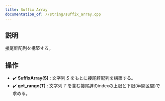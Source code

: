 ```yaml
---
title: Suffix Array
documentation_of: //string/suffix_array.cpp
---
```


## 説明
接尾辞配列を構築する。

## 操作
- :heavy_check_mark: **SuffixArray(S)** : 文字列 $S$ をもとに接尾辞配列を構築する。
- :heavy_check_mark: **get_range(T)** : 文字列 $T$ を含む接尾辞のindexの上限と下限(半開区間)で求める。